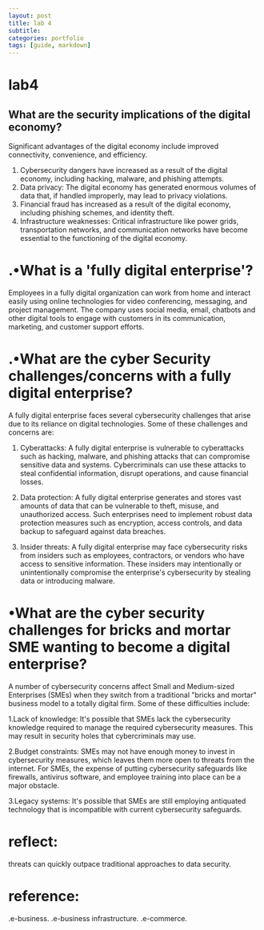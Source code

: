 ```yaml
---
layout: post
title: lab 4
subtitle: 
categories: portfolio
tags: [guide, markdown]
---
```

<h1>lab4</h1>
<h2> What are the security implications of the digital economy?</h2>

Significant advantages of the digital economy include improved connectivity, convenience, and efficiency. 
1. Cybersecurity dangers have increased as a result of the digital economy, including hacking, malware, and phishing attempts. 
2. Data privacy: The digital economy has generated enormous volumes of data that, if handled improperly, may lead to privacy violations.
3. Financial fraud has increased as a result of the digital economy, including phishing schemes, and identity theft. 
4. Infrastructure weaknesses: Critical infrastructure like power grids, transportation networks, and communication networks have become
essential to the functioning of the digital economy.
<h1>.•What is a 'fully digital enterprise'?</h1>
Employees in a fully digital organization can work from home and interact easily using online
technologies for video conferencing, messaging, and project management. The company uses social media, email,
chatbots and other digital tools to engage with customers in its communication, marketing, and customer support efforts.
<h1>.•What are the cyber Security challenges/concerns with a fully digital enterprise? </h1>
A fully digital enterprise faces several cybersecurity challenges that arise due to its reliance on digital technologies. Some of these challenges and concerns are:

1. Cyberattacks: A fully digital enterprise is vulnerable to cyberattacks such as hacking, malware, and phishing attacks that can compromise sensitive data and systems. Cybercriminals can use these attacks to steal confidential information, disrupt operations, and cause financial losses.

2. Data protection: A fully digital enterprise generates and stores vast amounts of data that can be vulnerable to theft, misuse, and unauthorized access. Such enterprises need to implement robust data protection measures such as encryption, access controls, and data backup to safeguard against data breaches.

3. Insider threats: A fully digital enterprise may face cybersecurity risks from insiders such as employees, contractors, or vendors who have access to sensitive information. These insiders may intentionally or unintentionally compromise the enterprise's cybersecurity by stealing data or introducing malware.
<h1>•What are the cyber security challenges for bricks and mortar SME wanting to become a digital enterprise?</h1>
A number of cybersecurity concerns affect Small and Medium-sized Enterprises (SMEs) when they switch from a traditional "bricks and mortar" business model to a totally digital firm. Some of these difficulties include:

1.Lack of knowledge: It's possible that SMEs lack the cybersecurity knowledge required to manage the required cybersecurity measures. This may result in security holes that cybercriminals may use.

2.Budget constraints: SMEs may not have enough money to invest in cybersecurity measures, which leaves them more open to threats from the internet. For SMEs, the expense of putting cybersecurity safeguards like firewalls, antivirus software, and employee training into place can be a major obstacle.

3.Legacy systems: It's possible that SMEs are still employing antiquated technology that is incompatible with current cybersecurity safeguards. 
<h1>reflect:</h1>
threats can quickly outpace traditional approaches to data security.
<h1>reference:</h1>
.e-business.
.e-business infrastructure.
.e-commerce.

